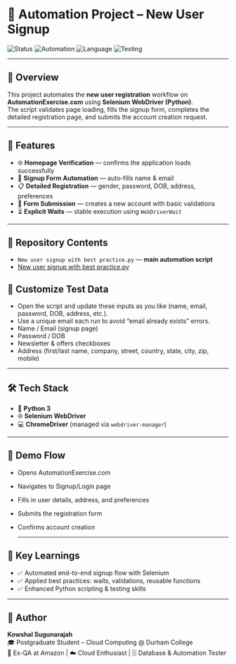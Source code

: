 # 🤖 Automation Project – New User Signup

![Status](https://img.shields.io/badge/Project-Completed-brightgreen)
![Automation](https://img.shields.io/badge/Tool-Selenium-blue)
![Language](https://img.shields.io/badge/Language-Python-yellow)
![Testing](https://img.shields.io/badge/Type-UI%20Automation-red)

---

## 📌 Overview
This project automates the **new user registration** workflow on **AutomationExercise.com** using **Selenium WebDriver (Python)**.  
The script validates page loading, fills the signup form, completes the detailed registration page, and submits the account creation request.

---

## 🚀 Features
- 🌐 **Homepage Verification** — confirms the application loads successfully  
- 📝 **Signup Form Automation** — auto-fills name & email  
- 📋 **Detailed Registration** — gender, password, DOB, address, preferences  
- 🔐 **Form Submission** — creates a new account with basic validations  
- ⏳ **Explicit Waits** — stable execution using `WebDriverWait`

---

## 📂 Repository Contents
- `New user signup with best practice.py` — **main automation script**
- [New user signup with best practice.py](https://github.com/kowshal97/Automation-Project-New-User-Signup/raw/main/New%20user%20signup%20with%20best%20practice.py)


## 🔧 Customize Test Data

- Open the script and update these inputs as you like (name, email, password, DOB, address, etc.).
- Use a unique email each run to avoid “email already exists” errors.
- Name / Email (signup page)
- Password / DOB
- Newsletter & offers checkboxes
- Address (first/last name, company, street, country, state, city, zip, mobile)

---

## 🛠️ Tech Stack
- 🐍 **Python 3**
- 🌐 **Selenium WebDriver**
- 💻 **ChromeDriver** (managed via `webdriver-manager`)

---

## 📸 Demo Flow

- Opens AutomationExercise.com
- Navigates to Signup/Login page
- Fills in user details, address, and preferences
- Submits the registration form
- Confirms account creation

  ---

## 🎯 Key Learnings

- ✅ Automated end-to-end signup flow with Selenium
- ✅ Applied best practices: waits, validations, reusable functions
- ✅ Enhanced Python scripting & testing skills

 ---

## 👤 Author  
**Kowshal Sugunarajah**  
🎓 Postgraduate Student – Cloud Computing @ Durham College  
💼 Ex-QA at Amazon | ☁️ Cloud Enthusiast | 🗄️ Database & Automation Tester  











